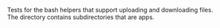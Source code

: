 Tests for the bash helpers that support uploading and downloading
files. The directory contains subdirectories that are apps.